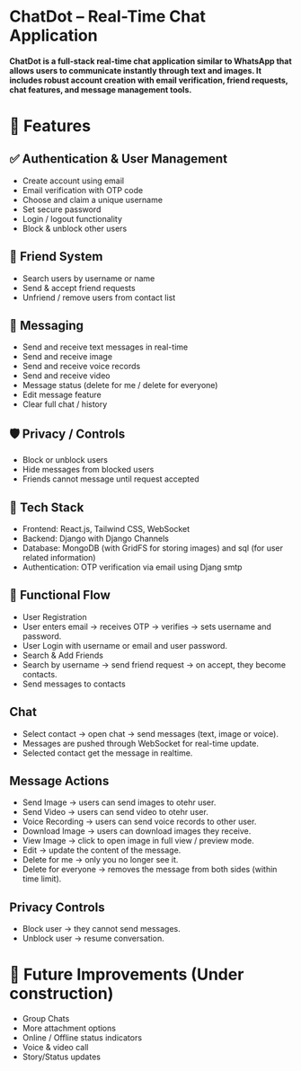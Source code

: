# ChatDot – Real-Time Chat Application

#### ChatDot is a full-stack real-time chat application similar to WhatsApp that allows users to communicate instantly through text and images. It includes robust account creation with email verification, friend requests, chat features, and message management tools.

# 🔧 Features
## ✅ Authentication & User Management
- Create account using email
- Email verification with OTP code
- Choose and claim a unique username
- Set secure password
- Login / logout functionality
- Block & unblock other users

## 👥 Friend System
- Search users by username or name
- Send & accept friend requests
- Unfriend / remove users from contact list
 
## 💬 Messaging
- Send and receive text messages in real-time
- Send and receive image
- Send and receive voice records
- Send and receive video
- Message status (delete for me / delete for everyone)
- Edit message feature
- Clear full chat / history

## 🛡️ Privacy / Controls
- Block or unblock users
- Hide messages from blocked users
- Friends cannot message until request accepted

## 📂 Tech Stack 
- Frontend: React.js, Tailwind CSS, WebSocket
- Backend: Django with Django Channels 
- Database: MongoDB (with GridFS for storing images) and sql (for user related information)
- Authentication: OTP verification via email using Djang smtp

## 🧾 Functional Flow

- User Registration
- User enters email → receives OTP → verifies → sets username and password.
- User Login with username or email and user password.
- Search & Add Friends
- Search by username → send friend request → on accept, they become contacts.
- Send messages to contacts

## Chat
- Select contact → open chat → send messages (text, image or voice).
- Messages are pushed through WebSocket for real-time update.
- Selected contact get the message in realtime.

## Message Actions
- Send Image  → users can send images to otehr user.
- Send Video  → users can send video to otehr user.
- Voice Recording  → users can send voice records to other user.
- Download Image → users can download images they receive.
- View Image → click to open image in full view / preview mode.
- Edit → update the content of the message.
- Delete for me → only you no longer see it.
- Delete for everyone → removes the message from both sides (within time limit).


## Privacy Controls
- Block user → they cannot send messages.
- Unblock user → resume conversation.

#  🚀 Future Improvements (Under construction)

- Group Chats
- More attachment options
- Online / Offline status indicators
- Voice & video call
- Story/Status updates 
